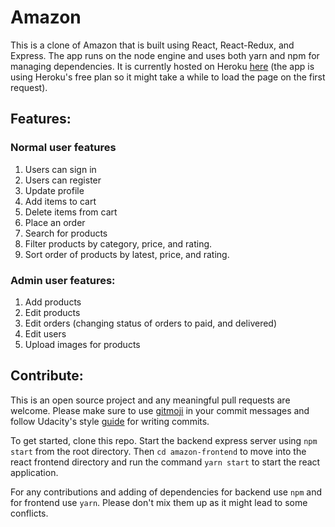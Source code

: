 # Amazon

This is a clone of Amazon that is built using React, React-Redux, and Express. The app runs on the node engine and uses both yarn and npm for managing
dependencies. It is currently hosted on Heroku [here](https://amazon-ecommerce-app.herokuapp.com/) (the app is using Heroku's free plan so it might take a 
while to load the page on the first request).

## Features:

### Normal user features

1. Users can sign in
2. Users can register
3. Update profile
4. Add items to cart
5. Delete items from cart
6. Place an order
7. Search for products
8. Filter products by category, price, and rating.
9. Sort order of products by latest, price, and rating.

### Admin user features:
1. Add products
2. Edit products
3. Edit orders (changing status of orders to paid, and delivered)
4. Edit users
5. Upload images for products

## Contribute:

This is an open source project and any meaningful pull requests are welcome. Please make sure to use [gitmoji](https://gitmoji.dev/) in your commit messages
and follow Udacity's style [guide](https://udacity.github.io/git-styleguide/#:~:text=Subjects%20should%20be%20no%20greater,change%3B%20not%20changed%20or%20changes.) for writing commits.

To get started, clone this repo. Start the backend express server using `npm start` from the root directory. Then `cd amazon-frontend` to move into the 
react frontend directory and run the command `yarn start` to start the react application.

For any contributions and adding of dependencies for backend use `npm` and for frontend use `yarn`. Please don't mix them up as it might lead to some
conflicts.





